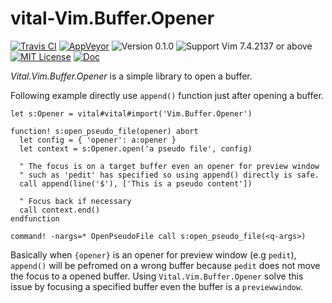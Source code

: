 vital-Vim.Buffer.Opener
==============================================================================
[![Travis CI](https://img.shields.io/travis/lambdalisue/vital-Vim.Buffer.Opener/master.svg?style=flat-square&label=Travis%20CI)](https://travis-ci.org/lambdalisue/vital-Vim.Buffer.Opener)
[![AppVeyor](https://img.shields.io/appveyor/ci/lambdalisue/vital-Vim.Buffer.Opener/master.svg?style=flat-square&label=AppVeyor)](https://ci.appveyor.com/project/lambdalisue/vital-Vim.Buffer.Opener/branch/master)
![Version 0.1.0](https://img.shields.io/badge/version-0.1.0-yellow.svg?style=flat-square)
![Support Vim 7.4.2137 or above](https://img.shields.io/badge/support-Vim%207.4.2137%20or%20above-yellowgreen.svg?style=flat-square)
[![MIT License](https://img.shields.io/badge/license-MIT-blue.svg?style=flat-square)](LICENSE)
[![Doc](https://img.shields.io/badge/doc-%3Ah%20Vital.Vim.Buffer.Opener-orange.svg?style=flat-square)](doc/vital-argument.txt)

*Vital.Vim.Buffer.Opener* is a simple library to open a buffer.

Following example directly use `append()` function just after opening a buffer.

```vim
let s:Opener = vital#vital#import('Vim.Buffer.Opener')

function! s:open_pseudo_file(opener) abort
  let config = { 'opener': a:opener }
  let context = s:Opener.open('a pseudo file', config)

  " The focus is on a target buffer even an opener for preview window
  " such as 'pedit' has specified so using append() directly is safe.
  call append(line('$'), ['This is a pseudo content'])

  " Focus back if necessary
  call context.end()
endfunction

command! -nargs=* OpenPseudoFile call s:open_pseudo_file(<q-args>)
```

Basically when `{opener}` is an opener for preview window (e.g `pedit`), `append()` will be pefromed on a wrong buffer because `pedit` does not move the focus to a opened buffer.
Using `Vital.Vim.Buffer.Opener` solve this issue by focusing a specified buffer even the buffer is a `previewwindow`.
